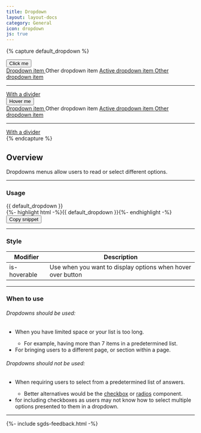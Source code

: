 ```yaml
---
title: Dropdown
layout: layout-docs
category: General
icon: dropdown
js: true
---
```

{% capture default_dropdown %}
<div class="sgds-dropdown">
    <div class="sgds-dropdown-trigger">
        <button class="sgds-button" aria-haspopup="true" aria-controls="sgds-dropdown-menu">
            <span>Click me</span>
            <span class="icon">
                <span class="sgds-icon sgds-icon-chevron-down"></span>
            </span>
        </button>
    </div>
    <div class="sgds-dropdown-menu" id="sgds-dropdown-menu" role="menu">
        <div class="sgds-dropdown-content">
            <a href="#" class="sgds-dropdown-item">
                Dropdown item
            </a>
            <a class="sgds-dropdown-item">
                Other dropdown item
            </a>
            <a href="#" class="sgds-dropdown-item is-active">
                Active dropdown item
            </a>
            <a href="#" class="sgds-dropdown-item">
                Other dropdown item
            </a>
            <hr class="sgds-dropdown-divider">
            <a href="#" class="sgds-dropdown-item">
                With a divider
            </a>
        </div>
    </div>
</div>
<div class="sgds-dropdown is-hoverable">
    <div class="sgds-dropdown-trigger">
        <button class="sgds-button" aria-haspopup="true" aria-controls="sgds-dropdown-menu">
            <span>Hover me</span>
            <span class="icon">
                <span class="sgds-icon sgds-icon-chevron-down"></span>
            </span>
        </button>
    </div>
    <div class="sgds-dropdown-menu" id="sgds-dropdown-menu" role="menu">
        <div class="sgds-dropdown-content">
            <a href="#" class="sgds-dropdown-item">
                Dropdown item
            </a>
            <a class="sgds-dropdown-item">
                Other dropdown item
            </a>
            <a href="#" class="sgds-dropdown-item is-active">
                Active dropdown item
            </a>
            <a href="#" class="sgds-dropdown-item">
                Other dropdown item
            </a>
            <hr class="sgds-dropdown-divider">
            <a href="#" class="sgds-dropdown-item">
                With a divider
            </a>
        </div>
    </div>
</div>
{% endcapture %}

<h2>Overview</h2>
<p>
    Dropdowns menus allow users to read or select different options.
</p>

<hr/>

<h3>Usage</h3>

<div class="sgds-example-others">
    {{ default_dropdown }}
</div>
{%- highlight html -%}{{ default_dropdown }}{%- endhighlight -%}
<button class="sgds-button clipboard-btn is-primary is-outlined" data-clipboard-target='.highlight0'>
  Copy snippet</button>

<hr/>

<h3>Style</h3>
<table class="table">
    <thead>
        <tr>
            <th>Modifier</th>
            <th>Description</th>
        </tr>
    </thead>
    <tbody>
        <tr>
            <td>is-hoverable</td>
            <td>Use when you want to display options when hover over button</td>
        </tr>
    </tbody>
</table>

<hr/>

<h3>When to use</h3>

<h6>Dropdowns should be used:</h6>
<ul>
  <li>When you have limited space or your list is too long.</li>
    <ul>
      <li>For example, having more than 7 items in a predetermined list.</li>
    </ul>
  <li>For bringing users to a different page, or section within a page.</li>
</ul>

<h6>Dropdowns should not be used:</h6>
<ul>
  <li>When requiring users to select from a predetermined list of answers.</li>
    <ul>
      <li>Better alternatives would be the
        <a href="/docs/checkbox/">checkbox</a> or
        <a href="/docs/radio-buttons/">radios</a> component.</li>
    </ul>
  <li>for including checkboxes as users may not know how to
    select multiple options presented to them in a dropdown.</li>
</ul>

<hr/>

{%- include sgds-feedback.html -%}
